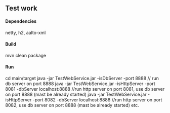 ## Test work

#### Dependencies
netty, h2, aalto-xml

#### Build
mvn clean package

#### Run
cd main/target
java -jar TestWebService.jar -isDbServer -port 8888    // run db server on port 8888
java -jar TestWebService.jar  -isHttpServer -port 8081 -dbServer localhost:8888 //run http server on port 8081, use db server on port 8888 (mast be already started)
java -jar TestWebService.jar  -isHttpServer -port 8082 -dbServer localhost:8888 //run http server on port 8082, use db server on port 8888 (mast be already started)
etc.

